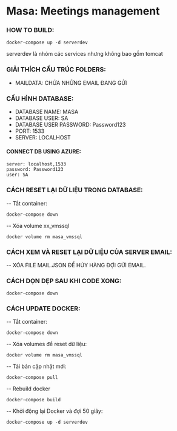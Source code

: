 # Masa: Meetings management

### HOW TO BUILD:
	docker-compose up -d serverdev
serverdev là nhóm các services nhưng không bao gồm tomcat

### GIẢI THÍCH CẤU TRÚC FOLDERS:
- MAILDATA: CHỨA NHỮNG EMAIL ĐANG GỬI

### CẤU HÌNH DATABASE:

- DATABASE NAME: MASA
- DATABASE USER: SA
- DATABASE USER PASSWORD: Password123
- PORT: 1533
- SERVER: LOCALHOST

#### CONNECT DB USING AZURE:

	server: localhost,1533
	password: Password123
	user: SA

### CÁCH RESET LẠI DỮ LIỆU TRONG DATABASE:
-- Tắt container: 

	docker-compose down
-- Xóa volume xx_vmssql
	
	docker volume rm masa_vmssql

### CÁCH XEM VÀ RESET LẠI DỮ LIỆU CỦA SERVER EMAIL:
-- XÓA FILE MAIL.JSON ĐỂ HỦY HÀNG ĐỢI GỬI EMAIL.

### CÁCH DỌN DẸP SAU KHI CODE XONG:
	docker-compose down
	
### CÁCH UPDATE DOCKER:
-- Tắt container: 
	
	docker-compose down
-- Xóa volumes để reset dữ liệu: 
	 
	docker volume rm masa_vmssql
-- Tải bản cập nhật mới:

	docker-compose pull
-- Rebuild docker
	
	docker-compose build
-- Khởi động lại Docker và đợi 50 giây:
	
	docker-compose up -d serverdev
	
